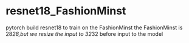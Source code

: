 # resnet18_FashionMinst
pytorch
build resnet18 to train on the FashionMinst
the FashionMinst is 28*28,but we resize the input to 32*32 before input to the model
